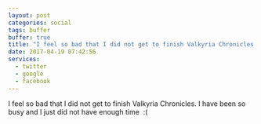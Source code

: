 ```yaml
---
layout: post
categories: social
tags: buffer
buffer: true
title: "I feel so bad that I did not get to finish Valkyria Chronicles. I have been so busy and I just did not have enough time  :("
date: 2017-04-19 07:42:56
services: 
  - twitter
  - google
  - facebook
---
```

I feel so bad that I did not get to finish Valkyria Chronicles. I have been so busy and I just did not have enough time&nbsp;&nbsp;:(
